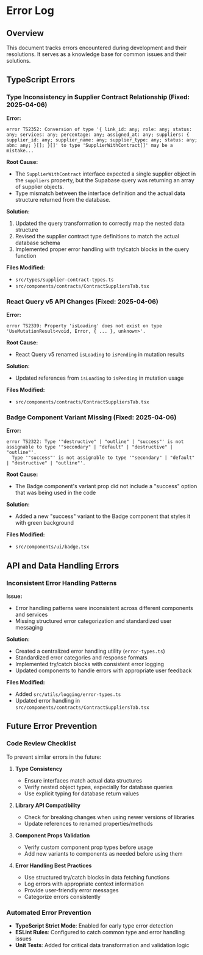 
# Error Log

## Overview

This document tracks errors encountered during development and their resolutions. It serves as a knowledge base for common issues and their solutions.

## TypeScript Errors

### Type Inconsistency in Supplier Contract Relationship (Fixed: 2025-04-06)

**Error:**
```
error TS2352: Conversion of type '{ link_id: any; role: any; status: any; services: any; percentage: any; assigned_at: any; suppliers: { supplier_id: any; supplier_name: any; supplier_type: any; status: any; abn: any; }[]; }[]' to type 'SupplierWithContract[]' may be a mistake...
```

**Root Cause:**
- The `SupplierWithContract` interface expected a single supplier object in the `suppliers` property, but the Supabase query was returning an array of supplier objects.
- Type mismatch between the interface definition and the actual data structure returned from the database.

**Solution:**
1. Updated the query transformation to correctly map the nested data structure
2. Revised the supplier contract type definitions to match the actual database schema
3. Implemented proper error handling with try/catch blocks in the query function

**Files Modified:**
- `src/types/supplier-contract-types.ts`
- `src/components/contracts/ContractSuppliersTab.tsx`

### React Query v5 API Changes (Fixed: 2025-04-06)

**Error:**
```
error TS2339: Property 'isLoading' does not exist on type 'UseMutationResult<void, Error, { ... }, unknown>'.
```

**Root Cause:**
- React Query v5 renamed `isLoading` to `isPending` in mutation results

**Solution:**
- Updated references from `isLoading` to `isPending` in mutation usage

**Files Modified:**
- `src/components/contracts/ContractSuppliersTab.tsx`

### Badge Component Variant Missing (Fixed: 2025-04-06)

**Error:**
```
error TS2322: Type '"destructive" | "outline" | "success"' is not assignable to type '"secondary" | "default" | "destructive" | "outline"'.
  Type '"success"' is not assignable to type '"secondary" | "default" | "destructive" | "outline"'.
```

**Root Cause:**
- The Badge component's variant prop did not include a "success" option that was being used in the code

**Solution:**
- Added a new "success" variant to the Badge component that styles it with green background

**Files Modified:**
- `src/components/ui/badge.tsx`

## API and Data Handling Errors

### Inconsistent Error Handling Patterns

**Issue:**
- Error handling patterns were inconsistent across different components and services
- Missing structured error categorization and standardized user messaging

**Solution:**
- Created a centralized error handling utility (`error-types.ts`)
- Standardized error categories and response formats
- Implemented try/catch blocks with consistent error logging
- Updated components to handle errors with appropriate user feedback

**Files Modified:**
- Added `src/utils/logging/error-types.ts`
- Updated error handling in `src/components/contracts/ContractSuppliersTab.tsx`

## Future Error Prevention

### Code Review Checklist

To prevent similar errors in the future:

1. **Type Consistency**
   - Ensure interfaces match actual data structures
   - Verify nested object types, especially for database queries
   - Use explicit typing for database return values

2. **Library API Compatibility**
   - Check for breaking changes when using newer versions of libraries
   - Update references to renamed properties/methods

3. **Component Props Validation**
   - Verify custom component prop types before usage
   - Add new variants to components as needed before using them

4. **Error Handling Best Practices**
   - Use structured try/catch blocks in data fetching functions
   - Log errors with appropriate context information
   - Provide user-friendly error messages
   - Categorize errors consistently

### Automated Error Prevention

- **TypeScript Strict Mode**: Enabled for early type error detection
- **ESLint Rules**: Configured to catch common type and error handling issues
- **Unit Tests**: Added for critical data transformation and validation logic
